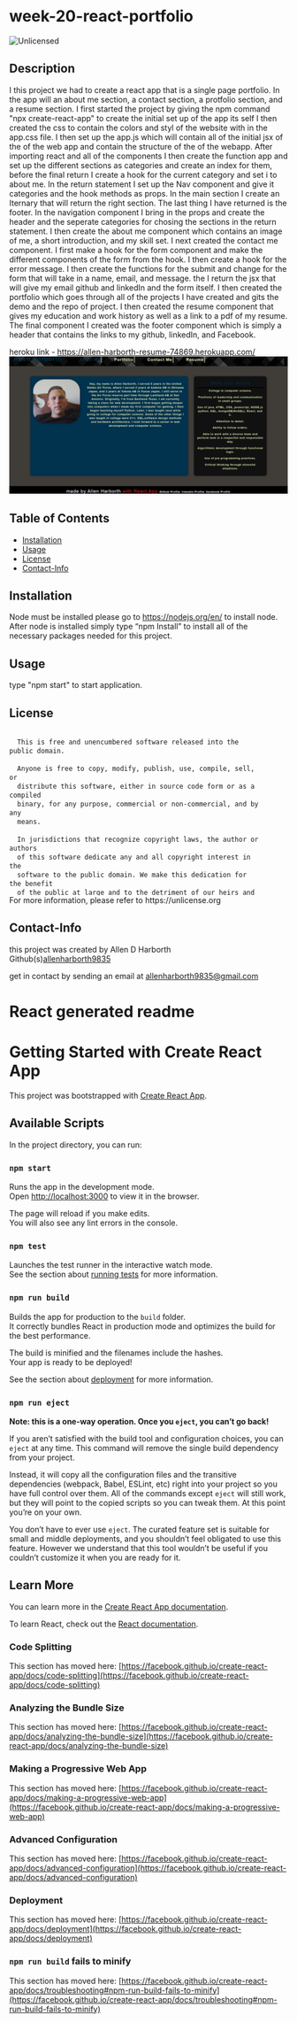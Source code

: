 # week-20-react-portfolio
<img src="https://img.shields.io/badge/license-Unlicensed-blue" alt="Unlicensed">   

## Description

I this project we had to create a react app that is a single page portfolio. In the app will an about me section, a contact section, a protfolio section, and a resume section. I first started the project by giving the npm command "npx create-react-app" to create the initial set up of the app its self I then created the css to contain the colors and styl of the website with in the app.css file. I then set up the app.js which will contain all of the initial jsx of the of the web app and contain the structure of the of the webapp. After importing react and all of the components I then create the function app and set up the different sections as categories and create an index for them, before the final return I create a hook for the current category and set i to about me. In the return statement I set up the Nav component and give it categories and the hook methods as props. In the main section I create an Iternary that will return the right section. The last thing I have returned is the footer. In the navigation component I bring in the props and create the header and the seperate categories for chosing the sections in the return statement. I then create the about me component which contains an image of me, a short introduction, and my skill set. I next created the contact me component. I first make a hook for the form component and make the different components of the form from the hook. I then create a hook for the error message. I then create the functions for the submit and change for the form that will take in a name, email, and message. the I return the jsx that will give my email github and linkedIn and the form itself. I then created the portfolio which goes through all of the projects I have created and gits the demo and the repo of project. I then created the resume component that gives my education and work history as well as a link to a pdf of my resume. The final component I created was the footer component which is simply a header that contains the links to my github, linkedIn, and Facebook.

heroku link -  https://allen-harborth-resume-74869.herokuapp.com/
![App Screenshot](/src/assets/proj-pic.png)
## Table of Contents
  * [Installation](#installation)
  * [Usage](#usage)
  * [License](#license)
  * [Contact-Info](#contact-info)

## Installation  

Node must be installed please go to https://nodejs.org/en/ to install node.
After node is installed simply type “npm Install” to install all of the necessary packages needed for this project.

## Usage

type "npm start" to start application. 

## License
  <div style="height:300px; width:90%; overflow:auto;">

      This is free and unencumbered software released into the public domain.
    
      Anyone is free to copy, modify, publish, use, compile, sell, or
      distribute this software, either in source code form or as a compiled
      binary, for any purpose, commercial or non-commercial, and by any
      means.
      
      In jurisdictions that recognize copyright laws, the author or authors
      of this software dedicate any and all copyright interest in the
      software to the public domain. We make this dedication for the benefit
      of the public at large and to the detriment of our heirs and
      successors. We intend this dedication to be an overt act of
      relinquishment in perpetuity of all present and future rights to this
      software under copyright law.
      
      THE SOFTWARE IS PROVIDED "AS IS", WITHOUT WARRANTY OF ANY KIND,
      EXPRESS OR IMPLIED, INCLUDING BUT NOT LIMITED TO THE WARRANTIES OF
      MERCHANTABILITY, FITNESS FOR A PARTICULAR PURPOSE AND NONINFRINGEMENT.
      IN NO EVENT SHALL THE AUTHORS BE LIABLE FOR ANY CLAIM, DAMAGES OR
      OTHER LIABILITY, WHETHER IN AN ACTION OF CONTRACT, TORT OR OTHERWISE,
      ARISING FROM, OUT OF OR IN CONNECTION WITH THE SOFTWARE OR THE USE OR
      OTHER DEALINGS IN THE SOFTWARE.
  </div>
For more information, please refer to https://unlicense.org

## Contact-Info
this project was created by Allen D Harborth  
Github(s)[allenharborth9835](https://github.com/allenharborth9835)

get in contact by sending an email at allenharborth9835@gmail.com



# React generated readme
# Getting Started with Create React App

This project was bootstrapped with [Create React App](https://github.com/facebook/create-react-app).

## Available Scripts

In the project directory, you can run:

### `npm start`

Runs the app in the development mode.\
Open [http://localhost:3000](http://localhost:3000) to view it in the browser.

The page will reload if you make edits.\
You will also see any lint errors in the console.

### `npm test`

Launches the test runner in the interactive watch mode.\
See the section about [running tests](https://facebook.github.io/create-react-app/docs/running-tests) for more information.

### `npm run build`

Builds the app for production to the `build` folder.\
It correctly bundles React in production mode and optimizes the build for the best performance.

The build is minified and the filenames include the hashes.\
Your app is ready to be deployed!

See the section about [deployment](https://facebook.github.io/create-react-app/docs/deployment) for more information.

### `npm run eject`

**Note: this is a one-way operation. Once you `eject`, you can’t go back!**

If you aren’t satisfied with the build tool and configuration choices, you can `eject` at any time. This command will remove the single build dependency from your project.

Instead, it will copy all the configuration files and the transitive dependencies (webpack, Babel, ESLint, etc) right into your project so you have full control over them. All of the commands except `eject` will still work, but they will point to the copied scripts so you can tweak them. At this point you’re on your own.

You don’t have to ever use `eject`. The curated feature set is suitable for small and middle deployments, and you shouldn’t feel obligated to use this feature. However we understand that this tool wouldn’t be useful if you couldn’t customize it when you are ready for it.

## Learn More

You can learn more in the [Create React App documentation](https://facebook.github.io/create-react-app/docs/getting-started).

To learn React, check out the [React documentation](https://reactjs.org/).

### Code Splitting

This section has moved here: [https://facebook.github.io/create-react-app/docs/code-splitting](https://facebook.github.io/create-react-app/docs/code-splitting)

### Analyzing the Bundle Size

This section has moved here: [https://facebook.github.io/create-react-app/docs/analyzing-the-bundle-size](https://facebook.github.io/create-react-app/docs/analyzing-the-bundle-size)

### Making a Progressive Web App

This section has moved here: [https://facebook.github.io/create-react-app/docs/making-a-progressive-web-app](https://facebook.github.io/create-react-app/docs/making-a-progressive-web-app)

### Advanced Configuration

This section has moved here: [https://facebook.github.io/create-react-app/docs/advanced-configuration](https://facebook.github.io/create-react-app/docs/advanced-configuration)

### Deployment

This section has moved here: [https://facebook.github.io/create-react-app/docs/deployment](https://facebook.github.io/create-react-app/docs/deployment)

### `npm run build` fails to minify

This section has moved here: [https://facebook.github.io/create-react-app/docs/troubleshooting#npm-run-build-fails-to-minify](https://facebook.github.io/create-react-app/docs/troubleshooting#npm-run-build-fails-to-minify)
